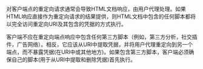 对客户端点的重定向请求通常会导致HTML文档响应，由用户代理处理。如果HTML响应直接作为重定向请求的结果提供，则HTML文档中包含的任何脚本都将以完全访问重定向URI及其包含的凭据的方式执行。

客户端不应在重定向端点响应中包含任何第三方脚本（例如，第三方分析，社交插件，广告网络）。相反，它应该从URI中提取凭据，并将用户代理重定向到另一个端点，而不暴露凭据\(在URI中或其他地方\)。如果包含第三方脚本，客户端必须确保自己的脚本\(用于从URI中提取和删除凭据\)首先执行。

